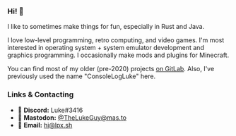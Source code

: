 ### Hi! :wave:

I like to sometimes make things for fun, especially in Rust and Java.

<p>

I love low-level programming, retro computing, and video games.
I'm most interested in operating system + system emulator development and graphics programming.
I occasionally make mods and plugins for Minecraft.

</p>

<p>

You can find most of my older (pre-2020) projects [on GitLab](https://gitlab.com/devluke).
Also, I've previously used the name "ConsoleLogLuke" here.

</p>

### Links & Contacting

* :space_invader: **Discord:** Luke#3416
* :mammoth: **Mastodon:** [@TheLukeGuy@mas.to](https://mas.to/@TheLukeGuy)
* :e-mail: **Email:** [hi@lpx.sh](mailto:hi@lpx.sh)
